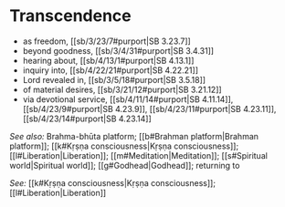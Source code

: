 # Transcendence

* as freedom, [[sb/3/23/7#purport|SB 3.23.7]]
* beyond goodness, [[sb/3/4/31#purport|SB 3.4.31]]
* hearing about, [[sb/4/13/1#purport|SB 4.13.1]]
* inquiry into, [[sb/4/22/21#purport|SB 4.22.21]]
* Lord revealed in, [[sb/3/5/18#purport|SB 3.5.18]]
* of material desires, [[sb/3/21/12#purport|SB 3.21.12]]
* via devotional service, [[sb/4/11/14#purport|SB 4.11.14]], [[sb/4/23/9#purport|SB 4.23.9]], [[sb/4/23/11#purport|SB 4.23.11]], [[sb/4/23/14#purport|SB 4.23.14]]

*See also:* Brahma-bhūta platform; [[b#Brahman platform|Brahman platform]]; [[k#Kṛṣṇa consciousness|Kṛṣṇa consciousness]]; [[l#Liberation|Liberation]]; [[m#Meditation|Meditation]]; [[s#Spiritual world|Spiritual world]]; [[g#Godhead|Godhead]]; returning to

*See:* [[k#Kṛṣṇa consciousness|Kṛṣṇa consciousness]]; [[l#Liberation|Liberation]]
